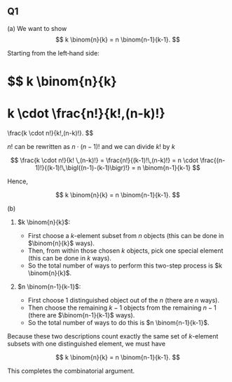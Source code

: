 ## Q1

(a)
We want to show
$$
k \binom{n}{k} = n \binom{n-1}{k-1}.
$$

Starting from the left‐hand side:

$$
k \binom{n}{k}
=
k \cdot \frac{n!}{k!\,(n-k)!}
=
\frac{k \cdot n!}{k!\,(n-k)!}.
$$

$n!$ can be rewritten as $n \cdot (n-1)!$ and we can divide $k!$ by $k$

$$
\frac{k \cdot n!}{k! \,(n-k)!}
= \frac{n!}{(k-1)!\,(n-k)!}
= n \cdot \frac{(n-1)!}{(k-1)!\,\bigl((n-1)-(k-1)\bigr)!}
= n \binom{n-1}{k-1}
$$

Hence,

$$
k \binom{n}{k} = n \binom{n-1}{k-1}.
$$

(b)
1. $k \binom{n}{k}$:

   - First choose a $k$-element subset from $n$ objects (this can be done in $\binom{n}{k}$ ways).
   - Then, from within those chosen $k$ objects, pick one special element (this can be done in $k$ ways).
   - So the total number of ways to perform this two-step process is $k \binom{n}{k}$.

2. $n \binom{n-1}{k-1}$:
   - First choose 1 distinguished object out of the $n$ (there are $n$ ways).
   - Then choose the remaining $k-1$ objects from the remaining $n-1$ (there are $\binom{n-1}{k-1}$ ways).
   - So the total number of ways to do this is $n \binom{n-1}{k-1}$.

Because these two descriptions count exactly the same set of $k$-element subsets with one distinguished element, we must have

$$
k \binom{n}{k} = n \binom{n-1}{k-1}.
$$

This completes the combinatorial argument.